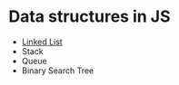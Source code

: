 # Data structures in JS

- [Linked List](https://github.com/mandober/js-data-structures/tree/master/linked-list)
- Stack
- Queue
- Binary Search Tree
